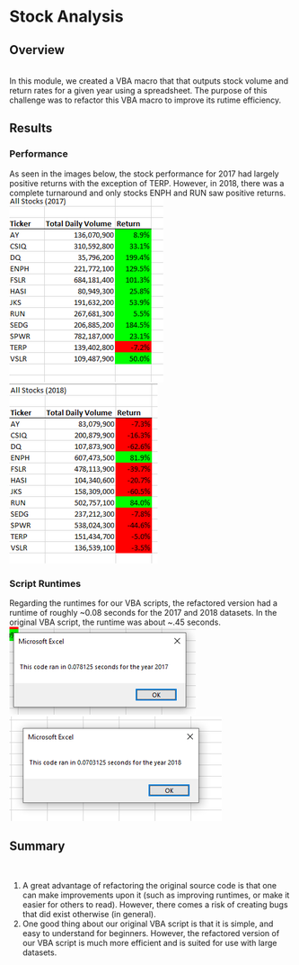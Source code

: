 <h1>Stock Analysis</h1>
<h2>Overview</h2>
<br/>In this module, we created a VBA macro that that outputs stock volume and return rates for a given year using a spreadsheet. The purpose of this challenge was to refactor this VBA macro to improve its rutime efficiency.



<h2>Results</h2>
<h3>Performance</h3>
As seen in the images below, the stock performance for 2017 had largely positive returns with the exception of TERP. However, in 2018, there was a complete turnaround and only stocks ENPH and RUN saw positive returns.
</br>
<img src='Resources/VBA_Challenge_2017_Performance.PNG'></img>
<img src='Resources/VBA_Challenge_2018_Performance.PNG'></img>

<h3>Script Runtimes</h3>
Regarding the runtimes for our VBA scripts, the refactored version had a runtime of roughly ~0.08 seconds for the 2017 and 2018 datasets. In the original VBA script, the runtime was about ~.45 seconds. 
</br>
<img src='Resources/VBA_Challenge_2017.PNG'></img>
<img src='Resources/VBA_Challenge_2018.PNG'></img>

<h2>Summary</h2>
</br>
<ol>
  <li>A great advantage of refactoring the original source code is that one can make improvements upon it (such as improving runtimes, or make it easier for others to read). However, there comes a risk of creating bugs that did exist otherwise (in general).</li>
  <li>One good thing about our original VBA script is that it is simple, and easy to understand for beginners. However, the refactored version of our VBA script is much more efficient and is suited for use with large datasets.</li>
</ol>
